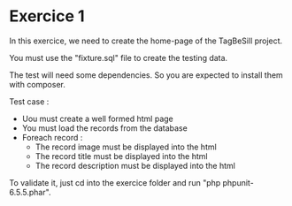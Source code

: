 # Exercice 1

In this exercice, we need to create the home-page of the TagBeSill project.

You must use the "fixture.sql" file to create the testing data.

The test will need some dependencies. So you are expected to install them with composer.

Test case :
 * Uou must create a well formed html page
 * You must load the records from the database
 * Foreach record :
 	* The record image must be displayed into the html
 	* The record title must be displayed into the html
 	* The record description must be displayed into the html

To validate it, just cd into the exercice folder and run "php phpunit-6.5.5.phar".
 	